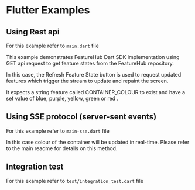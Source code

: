 # Flutter Examples

## Using Rest api 

For this example refer to `main.dart` file

This example demonstrates FeatureHub Dart SDK implementation 
using GET api request to get feature states from the FeatureHub repository.

In this case, the Refresh Feature State button is used to request updated features which
trigger the stream to update and repaint the screen. 

It expects a string feature called CONTAINER_COLOUR to exist and have a set value of
blue, purple, yellow, green or red .

## Using SSE protocol (server-sent events)

For this example refer to `main-sse.dart` file

In this case colour of the container will be updated in real-time. Please refer to the main readme for details on this method. 

## Integration test 

For this example refer to `test/integration_test.dart` file
